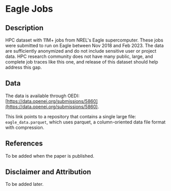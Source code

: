 # Eagle Jobs

## Description

HPC dataset with 11M+ jobs from NREL's Eagle supercomputer. These jobs were submitted to run on Eagle between Nov 2018 and Feb 2023. The data are sufficiently anonymized and do not include sensitive user or project data. HPC research community does not have many public, large, and complete job traces like this one, and release of this dataset should help address this gap.  

## Data

The data is available through OEDI: [https://data.openei.org/submissions/5860](https://data.openei.org/submissions/5860).

This link points to a repository that contains a single large file: `eagle_data.parquet`, which uses parquet, a column-oriented data file format with compression.

## References

To be added when the paper is published.

## Disclaimer and Attribution

To be added later.
